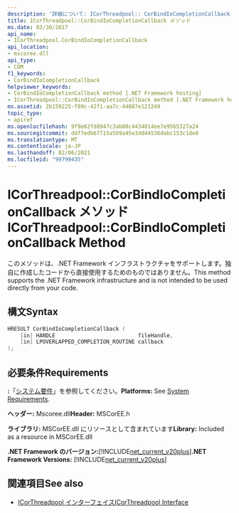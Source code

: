 ```yaml
---
description: '詳細について: ICorThreadpool:: CorBindIoCompletionCallback メソッド'
title: ICorThreadpool::CorBindIoCompletionCallback メソッド
ms.date: 03/30/2017
api_name:
- ICorThreadpool.CorBindIoCompletionCallback
api_location:
- mscoree.dll
api_type:
- COM
f1_keywords:
- CorBindIoCompletionCallback
helpviewer_keywords:
- CorBindIoCompletionCallback method [.NET Framework hosting]
- ICorThreadpool::CorBindIoCompletionCallback method [.NET Framework hosting]
ms.assetid: 2b159225-f09c-42f1-aa7c-44087e121249
topic_type:
- apiref
ms.openlocfilehash: 9f9e62fd8947c3ab80c4434814ee7e95b5327a24
ms.sourcegitcommit: ddf7edb67715a5b9a45e3dd44536dabc153c1de0
ms.translationtype: MT
ms.contentlocale: ja-JP
ms.lasthandoff: 02/06/2021
ms.locfileid: "99799435"
---
```

# <a name="icorthreadpoolcorbindiocompletioncallback-method"></a><span data-ttu-id="209de-103">ICorThreadpool::CorBindIoCompletionCallback メソッド</span><span class="sxs-lookup"><span data-stu-id="209de-103">ICorThreadpool::CorBindIoCompletionCallback Method</span></span>

<span data-ttu-id="209de-104">このメソッドは、.NET Framework インフラストラクチャをサポートします。独自に作成したコードから直接使用するためのものではありません。</span><span class="sxs-lookup"><span data-stu-id="209de-104">This method supports the .NET Framework infrastructure and is not intended to be used directly from your code.</span></span>  
  
## <a name="syntax"></a><span data-ttu-id="209de-105">構文</span><span class="sxs-lookup"><span data-stu-id="209de-105">Syntax</span></span>  
  
```cpp  
HRESULT CorBindIoCompletionCallback (  
    [in] HANDLE                          fileHandle,  
    [in] LPOVERLAPPED_COMPLETION_ROUTINE callback  
);  
```  
  
## <a name="requirements"></a><span data-ttu-id="209de-106">必要条件</span><span class="sxs-lookup"><span data-stu-id="209de-106">Requirements</span></span>  

 <span data-ttu-id="209de-107">**:**「[システム要件](../../get-started/system-requirements.md)」を参照してください。</span><span class="sxs-lookup"><span data-stu-id="209de-107">**Platforms:** See [System Requirements](../../get-started/system-requirements.md).</span></span>  
  
 <span data-ttu-id="209de-108">**ヘッダー:** Mscoree.dll</span><span class="sxs-lookup"><span data-stu-id="209de-108">**Header:** MSCorEE.h</span></span>  
  
 <span data-ttu-id="209de-109">**ライブラリ:** MSCorEE.dll にリソースとして含まれています</span><span class="sxs-lookup"><span data-stu-id="209de-109">**Library:** Included as a resource in MSCorEE.dll</span></span>  
  
 <span data-ttu-id="209de-110">**.NET Framework のバージョン:**[!INCLUDE[net_current_v20plus](../../../../includes/net-current-v20plus-md.md)]</span><span class="sxs-lookup"><span data-stu-id="209de-110">**.NET Framework Versions:** [!INCLUDE[net_current_v20plus](../../../../includes/net-current-v20plus-md.md)]</span></span>  
  
## <a name="see-also"></a><span data-ttu-id="209de-111">関連項目</span><span class="sxs-lookup"><span data-stu-id="209de-111">See also</span></span>

- [<span data-ttu-id="209de-112">ICorThreadpool インターフェイス</span><span class="sxs-lookup"><span data-stu-id="209de-112">ICorThreadpool Interface</span></span>](icorthreadpool-interface.md)

